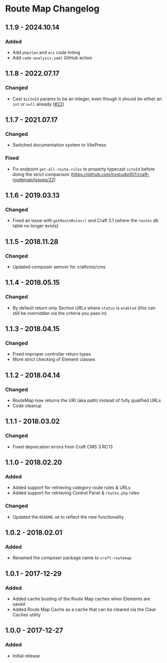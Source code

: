 # Route Map Changelog

## 1.1.9 - 2024.10.14
### Added
* Add `phpstan` and `ecs` code linting
* Add `code-analysis.yaml` GitHub action

## 1.1.8 - 2022.07.17
### Changed
* Cast `$siteId` params to be an integer, even though it should be either an `int` or `null` already ([#22](https://github.com/nystudio107/craft-routemap/issues/22))

## 1.1.7 - 2021.07.17
### Changed
* Switched documentation system to VitePress

### Fixed
* Fix endpoint `get-all-route-rules` to property typecast `siteId` before doing the strict comparison (https://github.com/nystudio107/craft-routemap/issues/22)

## 1.1.6 - 2019.03.13
### Changed
* Fixed an issue with `getRouteRules()` and Craft 3.1 (where the `routes` db table no longer exists)

## 1.1.5 - 2018.11.28
### Changed
* Updated composer semver for craftcms/cms

## 1.1.4 - 2018.05.15
### Changed
* By default return only Section URLs where `status` is `enabled` (this can still be overridden via the criteria you pass in)

## 1.1.3 - 2018.04.15
### Changed
* Fixed improper controller return types
* More strict checking of Element classes

## 1.1.2 - 2018.04.14
### Changed
* RouteMap now returns the URI (aka path) instead of fully qualified URLs
* Code cleanup

## 1.1.1 - 2018.03.02
### Changed
* Fixed deprecation errors from Craft CMS 3 RC13

## 1.1.0 - 2018.02.20
### Added
* Added support for retrieving category route rules & URLs
* Added support for retrieving Control Panel & `routes.php` rules

### Changed
* Updated the `README.md` to reflect the new functionality

## 1.0.2 - 2018.02.01
### Added
* Renamed the composer package name to `craft-routemap`

## 1.0.1 - 2017-12-29
### Added
* Added cache busting of the Route Map caches when Elements are saved
* Added Route Map Cache as a cache that can be cleared via the Clear Caches utility

## 1.0.0 - 2017-12-27
### Added
* Initial release

